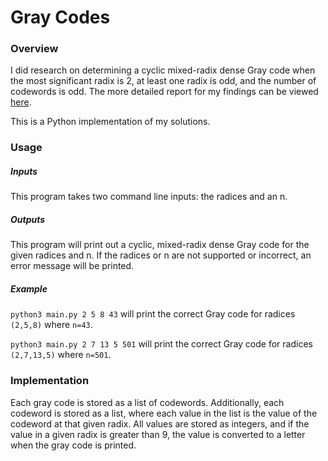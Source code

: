 # Gray Codes

### Overview
I did research on determining a cyclic mixed-radix dense Gray code when the most significant radix is 2, at least one radix is odd, and the number of codewords is odd. The more detailed report for my findings can be viewed [here](https://docs.google.com/document/d/1xSOu0kItTyFQZMd0H290tuELMLKnjScKZCv5OtwPfIs/edit?usp=sharing). 

This is a Python implementation of my solutions.

### Usage
##### Inputs
This program takes two command line inputs: the radices and an n.  

##### Outputs
This program will print out a cyclic, mixed-radix dense Gray code for the given radices and n.  If the radices or n are not supported or incorrect, an error message will be printed.

##### Example
`python3 main.py 2 5 8 43` will print the correct Gray code for radices `(2,5,8)` where `n=43`.

`python3 main.py 2 7 13 5 501` will print the correct Gray code for radices `(2,7,13,5)` where `n=501`.

### Implementation
Each gray code is stored as a list of codewords.  Additionally, each codeword is stored as a list, where each value in the list is the value of the codeword at that given radix.  All values are stored as integers, and if the value in a given radix is greater than 9, the value is converted to a letter when the gray code is printed.